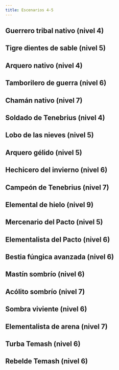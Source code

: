 ```yaml
---
title: Escenarios 4-5
---
```


## Guerrero tribal nativo (nivel 4)

## Tigre dientes de sable (nivel 5)

## Arquero nativo (nivel 4)

## Tamborilero de guerra (nivel 6)

## Chamán nativo (nivel 7)

## Soldado de Tenebrius (nivel 4)

## Lobo de las nieves (nivel 5)

## Arquero gélido (nivel 5)

## Hechicero del invierno (nivel 6)

## Campeón de Tenebrius (nivel 7)

## Elemental de hielo (nivel 9)

## Mercenario del Pacto (nivel 5)

## Elementalista del Pacto (nivel 6)

## Bestia fúngica avanzada (nivel 6)

## Mastín sombrío (nivel 6)

## Acólito sombrío (nivel 7)

## Sombra viviente (nivel 6)

## Elementalista de arena (nivel 7)

## Turba Temash (nivel 6)

## Rebelde Temash (nivel 6)
